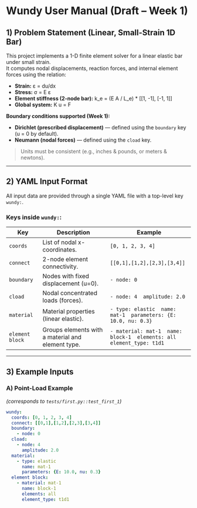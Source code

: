 # Wundy User Manual (Draft – Week 1)

## 1) Problem Statement (Linear, Small-Strain 1D Bar)
This project implements a 1-D finite element solver for a linear elastic bar under small strain.  
It computes nodal displacements, reaction forces, and internal element forces using the relation:

- **Strain:**  ε = du/dx  
- **Stress:**  σ = E ε  
- **Element stiffness (2-node bar):**  k_e = (E A / L_e) * [[1, -1], [-1, 1]]  
- **Global system:**  K u = F  

**Boundary conditions supported (Week 1):**
- **Dirichlet (prescribed displacement)** — defined using the `boundary` key (u = 0 by default).
- **Neumann (nodal forces)** — defined using the `cload` key.

> Units must be consistent (e.g., inches & pounds, or meters & newtons).

---

## 2) YAML Input Format
All input data are provided through a single YAML file with a top-level key `wundy:`.

### Keys inside `wundy:`:
| Key | Description | Example |
|-----|--------------|----------|
| `coords` | List of nodal x-coordinates. | `[0, 1, 2, 3, 4]` |
| `connect` | 2-node element connectivity. | `[[0,1],[1,2],[2,3],[3,4]]` |
| `boundary` | Nodes with fixed displacement (u=0). | `- node: 0` |
| `cload` | Nodal concentrated loads (forces). | `- node: 4  amplitude: 2.0` |
| `material` | Material properties (linear elastic). | `- type: elastic  name: mat-1  parameters: {E: 10.0, nu: 0.3}` |
| `element block` | Groups elements with a material and element type. | `- material: mat-1  name: block-1  elements: all  element_type: t1d1` |

---

## 3) Example Inputs

### A) Point-Load Example
*(corresponds to `tests/first.py::test_first_1`)*
```yaml
wundy:
  coords: [0, 1, 2, 3, 4]
  connect: [[0,1],[1,2],[2,3],[3,4]]
  boundary:
    - node: 0
  cload:
    - node: 4
      amplitude: 2.0
  material:
    - type: elastic
      name: mat-1
      parameters: {E: 10.0, nu: 0.3}
  element block:
    - material: mat-1
      name: block-1
      elements: all
      element_type: t1d1
